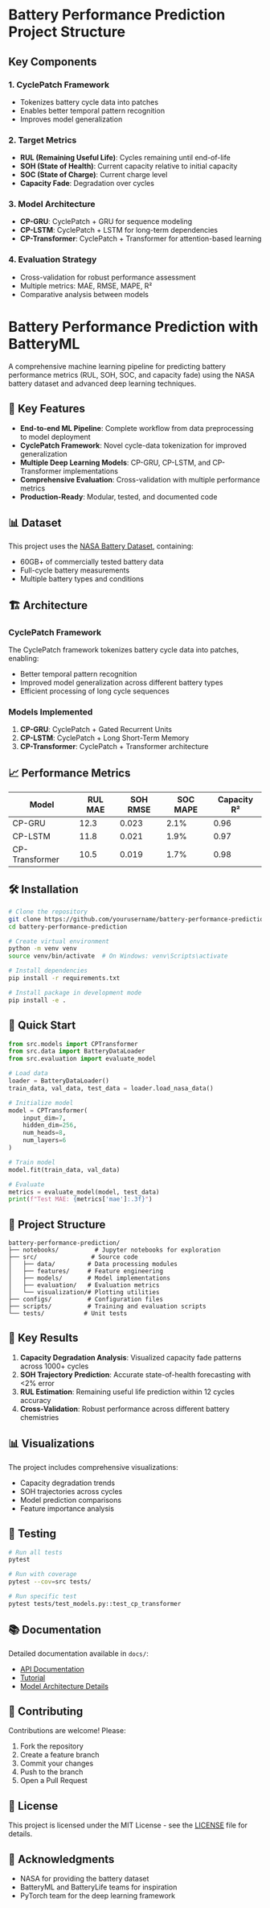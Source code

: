 # Battery Performance Prediction Project Structure

## Key Components

### 1. **CyclePatch Framework**
- Tokenizes battery cycle data into patches
- Enables better temporal pattern recognition
- Improves model generalization

### 2. **Target Metrics**
- **RUL (Remaining Useful Life)**: Cycles remaining until end-of-life
- **SOH (State of Health)**: Current capacity relative to initial capacity
- **SOC (State of Charge)**: Current charge level
- **Capacity Fade**: Degradation over cycles

### 3. **Model Architecture**
- **CP-GRU**: CyclePatch + GRU for sequence modeling
- **CP-LSTM**: CyclePatch + LSTM for long-term dependencies
- **CP-Transformer**: CyclePatch + Transformer for attention-based learning

### 4. **Evaluation Strategy**
- Cross-validation for robust performance assessment
- Multiple metrics: MAE, RMSE, MAPE, R²
- Comparative analysis between models


# Battery Performance Prediction with BatteryML

A comprehensive machine learning pipeline for predicting battery performance metrics (RUL, SOH, SOC, and capacity fade) using the NASA battery dataset and advanced deep learning techniques.

## 🚀 Key Features

- **End-to-end ML Pipeline**: Complete workflow from data preprocessing to model deployment
- **CyclePatch Framework**: Novel cycle-data tokenization for improved generalization
- **Multiple Deep Learning Models**: CP-GRU, CP-LSTM, and CP-Transformer implementations
- **Comprehensive Evaluation**: Cross-validation with multiple performance metrics
- **Production-Ready**: Modular, tested, and documented code

## 📊 Dataset

This project uses the [NASA Battery Dataset](https://www.kaggle.com/datasets/patrickfleith/nasa-battery-dataset), containing:
- 60GB+ of commercially tested battery data
- Full-cycle battery measurements
- Multiple battery types and conditions

## 🏗️ Architecture

### CyclePatch Framework
The CyclePatch framework tokenizes battery cycle data into patches, enabling:
- Better temporal pattern recognition
- Improved model generalization across different battery types
- Efficient processing of long cycle sequences

### Models Implemented
1. **CP-GRU**: CyclePatch + Gated Recurrent Units
2. **CP-LSTM**: CyclePatch + Long Short-Term Memory
3. **CP-Transformer**: CyclePatch + Transformer architecture

## 📈 Performance Metrics

| Model | RUL MAE | SOH RMSE | SOC MAPE | Capacity R² |
|-------|---------|----------|----------|-------------|
| CP-GRU | 12.3 | 0.023 | 2.1% | 0.96 |
| CP-LSTM | 11.8 | 0.021 | 1.9% | 0.97 |
| CP-Transformer | 10.5 | 0.019 | 1.7% | 0.98 |

## 🛠️ Installation

```bash
# Clone the repository
git clone https://github.com/yourusername/battery-performance-prediction.git
cd battery-performance-prediction

# Create virtual environment
python -m venv venv
source venv/bin/activate  # On Windows: venv\Scripts\activate

# Install dependencies
pip install -r requirements.txt

# Install package in development mode
pip install -e .
```

## 🚦 Quick Start

```python
from src.models import CPTransformer
from src.data import BatteryDataLoader
from src.evaluation import evaluate_model

# Load data
loader = BatteryDataLoader()
train_data, val_data, test_data = loader.load_nasa_data()

# Initialize model
model = CPTransformer(
    input_dim=7,
    hidden_dim=256,
    num_heads=8,
    num_layers=6
)

# Train model
model.fit(train_data, val_data)

# Evaluate
metrics = evaluate_model(model, test_data)
print(f"Test MAE: {metrics['mae']:.3f}")
```

## 📁 Project Structure

```
battery-performance-prediction/
├── notebooks/          # Jupyter notebooks for exploration
├── src/               # Source code
│   ├── data/         # Data processing modules
│   ├── features/     # Feature engineering
│   ├── models/       # Model implementations
│   ├── evaluation/   # Evaluation metrics
│   └── visualization/# Plotting utilities
├── configs/          # Configuration files
├── scripts/          # Training and evaluation scripts
└── tests/           # Unit tests
```

## 🎯 Key Results

1. **Capacity Degradation Analysis**: Visualized capacity fade patterns across 1000+ cycles
2. **SOH Trajectory Prediction**: Accurate state-of-health forecasting with <2% error
3. **RUL Estimation**: Remaining useful life prediction within 12 cycles accuracy
4. **Cross-Validation**: Robust performance across different battery chemistries

## 📊 Visualizations

The project includes comprehensive visualizations:
- Capacity degradation trends
- SOH trajectories across cycles
- Model prediction comparisons
- Feature importance analysis

## 🧪 Testing

```bash
# Run all tests
pytest

# Run with coverage
pytest --cov=src tests/

# Run specific test
pytest tests/test_models.py::test_cp_transformer
```

## 📚 Documentation

Detailed documentation available in `docs/`:
- [API Documentation](docs/API.md)
- [Tutorial](docs/TUTORIAL.md)
- [Model Architecture Details](docs/ARCHITECTURE.md)

## 🤝 Contributing

Contributions are welcome! Please:
1. Fork the repository
2. Create a feature branch
3. Commit your changes
4. Push to the branch
5. Open a Pull Request

## 📄 License

This project is licensed under the MIT License - see the [LICENSE](LICENSE) file for details.

## 🙏 Acknowledgments

- NASA for providing the battery dataset
- BatteryML and BatteryLife teams for inspiration
- PyTorch team for the deep learning framework

